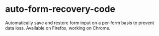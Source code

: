 # auto-form-recovery-code
Automatically save and restore form input on a per‑form basis to prevent data loss. Available on Firefox, working on Chrome. 
